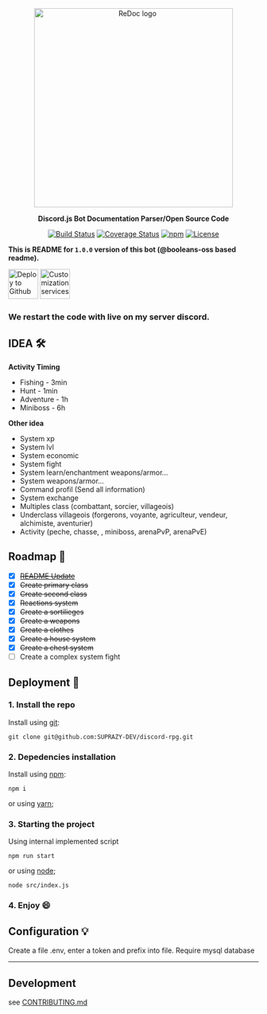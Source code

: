 <div align="center">
  <img alt="ReDoc logo" src="https://www.pngfind.com/pngs/b/102-1026997_jeffy-discordjs-discord-js-logo-hd-png-download.png" width="400px" />

  **Discord.js Bot Documentation Parser/Open Source Code**

  [![Build Status](https://travis-ci.org/Redocly/redoc.svg?branch=master)](https://github.com/SUPRAZY-DEV/discord-rpg/) [![Coverage Status](https://coveralls.io/repos/Redocly/redoc/badge.svg?branch=master&service=github)](https://github.com/SUPRAZY-DEV/discord-rpg/) [![npm](http://img.shields.io/npm/v/redoc.svg)](https://www.npmjs.com/package/discord.js) [![License](https://img.shields.io/npm/l/redoc.svg)]()


</div>


**This is README for `1.0.0` version of this bot (@booleans-oss based readme).**


[<img alt="Deploy to Github" src="http://i.imgur.com/YZmaqk3.png" height="60px">](https://github.com/SUPRAZY-DEV/discord-rpg/) [<img alt="Customization services" src="http://i.imgur.com/c4sUF7M.png" height="60px">](https://github.com/SUPRAZY-DEV/discord-rpg/)

### We restart the code with live on my server discord.


## IDEA 🛠

**Activity Timing**
- Fishing - 3min
- Hunt - 1min
- Adventure - 1h
- Miniboss - 6h

**Other idea**
- System xp
- System lvl
- System economic
- System fight
- System learn/enchantment weapons/armor...
- System weapons/armor...
- Command profil (Send all information)
- System exchange
- Multiples class (combattant, sorcier, villageois) 
- Underclass villageois (forgerons, voyante, agriculteur, vendeur, alchimiste, aventurier)
- Activity (peche, chasse, , miniboss, arenaPvP, arenaPvE)


## Roadmap 🏁
  - [x] ~~[README Update](https://github.com/SUPRAZY-DEV/discord-rpg/)~~
  - [x] ~~Create primary class~~
  - [x] ~~Create second class~~
  - [x] ~~Reactions system~~
  - [x] ~~Create a sortilieges~~
  - [x] ~~Create a weapons~~
  - [X] ~~Create a clothes~~
  - [X] ~~Create a house system~~
  - [X] ~~Create a chest system~~
  - [ ] Create a complex system fight

## Deployment 🌱

### 1. Install the repo
Install using [git](https://github.com/SUPRAZY-DEV/discord-rpg/):

    git clone git@github.com:SUPRAZY-DEV/discord-rpg.git

### 2. Depedencies installation
Install using [npm](https://docs.npmjs.com/getting-started/what-is-npm):

    npm i

or using [yarn](https://yarnpkg.com);

### 3. Starting the project
Using internal implemented script

    npm run start

or using [node](https://nodejs.com);

    node src/index.js


### 4. Enjoy :smile:

## Configuration 💡

Create a file .env, enter a token and prefix into file.
Require mysql database

-----------
## Development
see [CONTRIBUTING.md](CONTRIBUTING.md)
